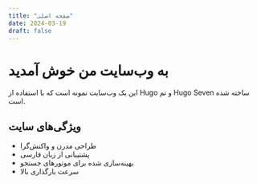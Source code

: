```yaml
---
title: "صفحه اصلی"
date: 2024-03-19
draft: false
---
```


# به وب‌سایت من خوش آمدید

این یک وب‌سایت نمونه است که با استفاده از Hugo و تم Hugo Seven ساخته شده است.

## ویژگی‌های سایت

- طراحی مدرن و واکنش‌گرا
- پشتیبانی از زبان فارسی
- بهینه‌سازی شده برای موتورهای جستجو
- سرعت بارگذاری بالا 
